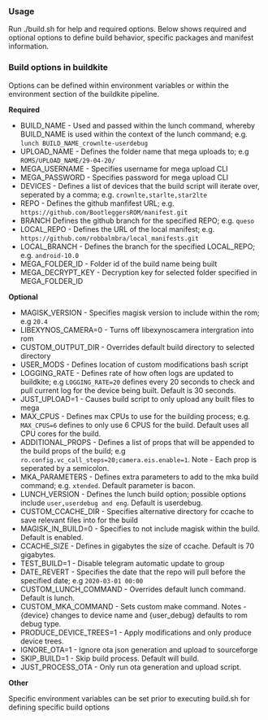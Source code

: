 ### Usage

Run ./build.sh for help and required options. Below shows required and optional options to define build behavior, specific packages and manifest information.

### Build options in buildkite

Options can be defined within environment variables or within the environment section of the buildkite pipeline.

**Required**

* BUILD_NAME - Used and passed within the lunch command, whereby BUILD_NAME is used within the context of the lunch command; e.g. `lunch BUILD_NAME_crownlte-userdebug`
* UPLOAD_NAME - Defines the folder name that mega uploads to; e.g `ROMS/UPLOAD_NAME/29-04-20/`
* MEGA_USERNAME - Specifies username for mega upload CLI
* MEGA_PASSWORD - Specifies password for mega upload CLI
* DEVICES - Defines a list of devices that the build script will iterate over, seperated by a comma; e.g. `crownlte,starlte,star2lte`
* REPO - Defines the github manfifest URL; e.g. `https://github.com/BootleggersROM/manifest.git`
* BRANCH Defines the github branch for the specified REPO; e.g. `queso`
* LOCAL_REPO - Defines the URL of the local manifest; e.g. `https://github.com/robbalmbra/local_manifests.git`
* LOCAL_BRANCH - Defines the branch for the specified LOCAL_REPO; e.g. `android-10.0`
* MEGA_FOLDER_ID - Folder id of the build name being built
* MEGA_DECRYPT_KEY - Decryption key for selected folder specified in MEGA_FOLDER_ID

**Optional**

* MAGISK_VERSION - Specifies magisk version to include within the rom; e.g `20.4`
* LIBEXYNOS_CAMERA=0 - Turns off libexynoscamera intergration into rom
* CUSTOM_OUTPUT_DIR - Overrides default build directory to selected directory
* USER_MODS - Defines location of custom modifications bash script
* LOGGING_RATE - Defines rate of how often logs are updated to buildkite; e.g `LOGGING_RATE=20` defines every 20 seconds to check and pull current log for the device being built. Default is 30 seconds.
* JUST_UPLOAD=1 - Causes build script to only upload any built files to mega
* MAX_CPUS - Defines max CPUs to use for the building process; e.g. `MAX_CPUS=6` defines to only use 6 CPUS for the build. Default uses all CPU cores for the build.
* ADDITIONAL_PROPS - Defines a list of props that will be appended to the build props of the build; e.g `ro.config.vc_call_steps=20;camera.eis.enable=1`. Note - Each prop is seperated by a semicolon.
* MKA_PARAMETERS - Defines extra parameters to add to the mka build command; e.g. `xtended`. Default parameter is bacon.
* LUNCH_VERSION - Defines the lunch build option; possible options include `user,userdebug and eng`. Default is userdebug.
* CUSTOM_CCACHE_DIR -  Specifies alternative directory for ccache to save relevant files into for the build
* MAGISK_IN_BUILD=0 - Specifies to not include magisk within the build. Default is enabled.
* CCACHE_SIZE - Defines in gigabytes the size of ccache. Default is 70 gigabytes.
* TEST_BUILD=1 - Disable telegram automatic update to group
* DATE_REVERT - Specifies the date that the repo will pull before the specified date; e.g `2020-03-01 00:00`
* CUSTOM_LUNCH_COMMAND - Overrides default lunch command. Default is lunch.
* CUSTOM_MKA_COMMAND - Sets custom make command. Notes - {device} changes to device name and {user_debug} defaults to rom debug type.
* PRODUCE_DEVICE_TREES=1 - Apply modifications and only produce device trees.
* IGNORE_OTA=1 - Ignore ota json generation and upload to sourceforge
* SKIP_BUILD=1 - Skip build process. Default will build.
* JUST_PROCESS_OTA - Only run ota generation and upload script.

**Other**

Specific environment variables can be set prior to executing build.sh for defining specific build options
